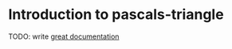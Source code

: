 # Introduction to pascals-triangle

TODO: write [great documentation](http://jacobian.org/writing/what-to-write/)

